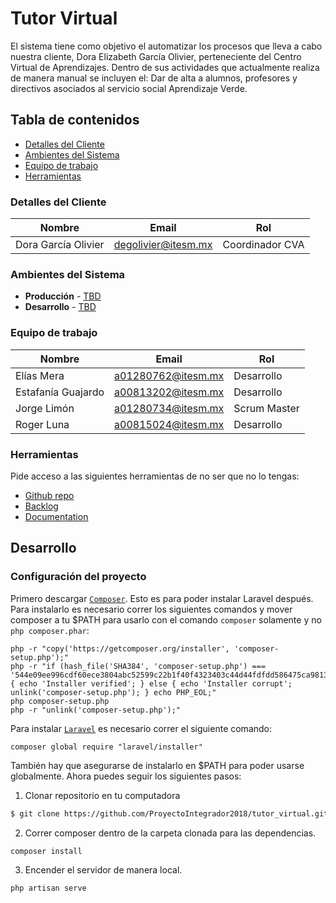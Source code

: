 # Tutor Virtual

El sistema tiene como objetivo el automatizar los procesos que lleva a cabo nuestra cliente, Dora Elizabeth García Olivier, perteneciente del Centro Virtual de Aprendizajes. Dentro de sus actividades que actualmente realiza de manera manual se incluyen el: Dar de alta a alumnos, profesores y directivos asociados al servicio social Aprendizaje Verde.

## Tabla de contenidos

* [Detalles del Cliente](#detalles-del-cliente)
* [Ambientes del Sistema](#ambientes-del-sistema)
* [Equipo de trabajo](#equipo-de-trabajo)
* [Herramientas](#herramientas)

### Detalles del Cliente

| Nombre              | Email               | Rol              |
| ------------------- | ------------------- | ---------------- |
| Dora García Olivier | degolivier@itesm.mx | Coordinador CVA  |


### Ambientes del Sistema

* **Producción** - [TBD](TBD)
* **Desarrollo** - [TBD](TBD)

### Equipo de trabajo

| Nombre             | Email              | Rol          |
| ------------------ | ------------------ | ------------ |
| Elías Mera         | a01280762@itesm.mx | Desarrollo   |
| Estafanía Guajardo | a00813202@itesm.mx | Desarrollo   |
| Jorge Limón        | a01280734@itesm.mx | Scrum Master |
| Roger Luna         | a00815024@itesm.mx | Desarrollo   |

### Herramientas

Pide acceso a las siguientes herramientas de no ser que no lo tengas:

* [Github repo](https://github.com/ProyectoIntegrador2018/tutor_virtual)
* [Backlog]()
* [Documentation](https://drive.com)

## Desarrollo

### Configuración del proyecto

Primero descargar [`Composer`](https://getcomposer.org/download/). Esto es para poder instalar Laravel después.
Para instalarlo es necesario correr los siguientes comandos y mover composer a tu $PATH para usarlo con el comando ```composer``` solamente y no ```php composer.phar```:

```
php -r "copy('https://getcomposer.org/installer', 'composer-setup.php');"
php -r "if (hash_file('SHA384', 'composer-setup.php') === '544e09ee996cdf60ece3804abc52599c22b1f40f4323403c44d44fdfdd586475ca9813a858088ffbc1f233e9b180f061') { echo 'Installer verified'; } else { echo 'Installer corrupt'; unlink('composer-setup.php'); } echo PHP_EOL;"
php composer-setup.php
php -r "unlink('composer-setup.php');"
```

Para instalar [`Laravel`](https://laravel.com/docs/5.7) es necesario correr el siguiente comando:

```
composer global require "laravel/installer"
```

También hay que asegurarse de instalarlo en $PATH para poder usarse globalmente.
Ahora puedes seguir los siguientes pasos:

1. Clonar repositorio en tu computadora

```bash
$ git clone https://github.com/ProyectoIntegrador2018/tutor_virtual.git
```

2. Correr composer dentro de la carpeta clonada para las dependencias.

```bash
composer install
```

3. Encender el servidor de manera local.

```
php artisan serve
```
